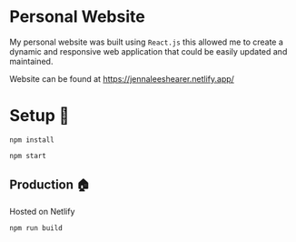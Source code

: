 # Personal Website
My personal website was built using `React.js` this allowed me to create a dynamic
and responsive web application that could be easily updated and maintained.

Website can be found at
https://jennaleeshearer.netlify.app/

# Setup :hammer:
`npm install`

`npm start`

## Production :house:
Hosted on Netlify

`npm run build`
